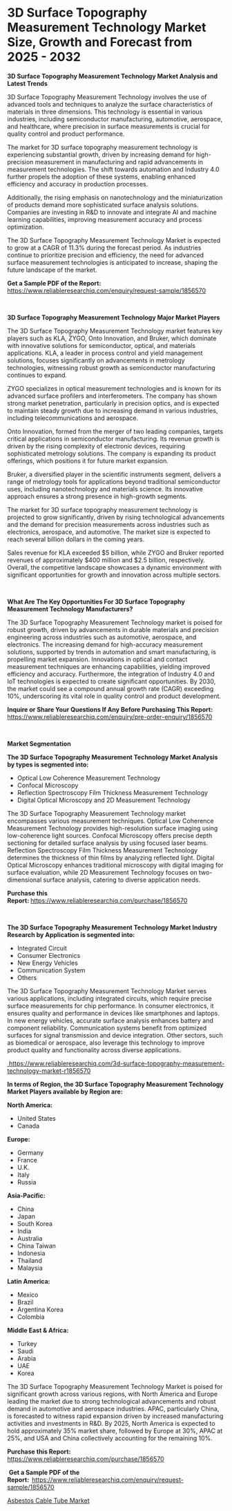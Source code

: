 <p><h1>3D Surface Topography Measurement Technology Market Size, Growth and Forecast from 2025 - 2032</h1></p><p><strong>3D Surface Topography Measurement Technology Market Analysis and Latest Trends</strong></p>
<p><p>3D Surface Topography Measurement Technology involves the use of advanced tools and techniques to analyze the surface characteristics of materials in three dimensions. This technology is essential in various industries, including semiconductor manufacturing, automotive, aerospace, and healthcare, where precision in surface measurements is crucial for quality control and product performance.</p><p>The market for 3D surface topography measurement technology is experiencing substantial growth, driven by increasing demand for high-precision measurement in manufacturing and rapid advancements in measurement technologies. The shift towards automation and Industry 4.0 further propels the adoption of these systems, enabling enhanced efficiency and accuracy in production processes.</p><p>Additionally, the rising emphasis on nanotechnology and the miniaturization of products demand more sophisticated surface analysis solutions. Companies are investing in R&D to innovate and integrate AI and machine learning capabilities, improving measurement accuracy and process optimization.</p><p>The 3D Surface Topography Measurement Technology Market is expected to grow at a CAGR of 11.3% during the forecast period. As industries continue to prioritize precision and efficiency, the need for advanced surface measurement technologies is anticipated to increase, shaping the future landscape of the market.</p></p>
<p><strong>Get a Sample PDF of the Report:&nbsp;</strong> <a href="https://www.reliableresearchiq.com/enquiry/request-sample/1856570?utm_campaign=2580&utm_medium=2&utm_source=Github&utm_content=ia&utm_term=27032025&utm_id=3d-surface-topography-measurement-technology">https://www.reliableresearchiq.com/enquiry/request-sample/1856570</a></p>
<p>&nbsp;</p>
<p><strong>3D Surface Topography Measurement Technology Major Market Players</strong></p>
<p><p>The 3D Surface Topography Measurement Technology market features key players such as KLA, ZYGO, Onto Innovation, and Bruker, which dominate with innovative solutions for semiconductor, optical, and materials applications. KLA, a leader in process control and yield management solutions, focuses significantly on advancements in metrology technologies, witnessing robust growth as semiconductor manufacturing continues to expand.</p><p>ZYGO specializes in optical measurement technologies and is known for its advanced surface profilers and interferometers. The company has shown strong market penetration, particularly in precision optics, and is expected to maintain steady growth due to increasing demand in various industries, including telecommunications and aerospace.</p><p>Onto Innovation, formed from the merger of two leading companies, targets critical applications in semiconductor manufacturing. Its revenue growth is driven by the rising complexity of electronic devices, requiring sophisticated metrology solutions. The company is expanding its product offerings, which positions it for future market expansion.</p><p>Bruker, a diversified player in the scientific instruments segment, delivers a range of metrology tools for applications beyond traditional semiconductor uses, including nanotechnology and materials science. Its innovative approach ensures a strong presence in high-growth segments.</p><p>The market for 3D surface topography measurement technology is projected to grow significantly, driven by rising technological advancements and the demand for precision measurements across industries such as electronics, aerospace, and automotive. The market size is expected to reach several billion dollars in the coming years.</p><p>Sales revenue for KLA exceeded $5 billion, while ZYGO and Bruker reported revenues of approximately $400 million and $2.5 billion, respectively. Overall, the competitive landscape showcases a dynamic environment with significant opportunities for growth and innovation across multiple sectors.</p></p>
<p>&nbsp;</p>
<p><strong>What Are The Key Opportunities For 3D Surface Topography Measurement Technology Manufacturers?</strong></p>
<p><p>The 3D Surface Topography Measurement Technology market is poised for robust growth, driven by advancements in durable materials and precision engineering across industries such as automotive, aerospace, and electronics. The increasing demand for high-accuracy measurement solutions, supported by trends in automation and smart manufacturing, is propelling market expansion. Innovations in optical and contact measurement techniques are enhancing capabilities, yielding improved efficiency and accuracy. Furthermore, the integration of Industry 4.0 and IoT technologies is expected to create significant opportunities. By 2030, the market could see a compound annual growth rate (CAGR) exceeding 10%, underscoring its vital role in quality control and product development.</p></p>
<p><strong>Inquire or Share Your Questions If Any Before Purchasing This Report:</strong> <a href="https://www.reliableresearchiq.com/enquiry/pre-order-enquiry/1856570?utm_campaign=2580&utm_medium=2&utm_source=Github&utm_content=ia&utm_term=27032025&utm_id=3d-surface-topography-measurement-technology">https://www.reliableresearchiq.com/enquiry/pre-order-enquiry/1856570</a></p>
<p>&nbsp;</p>
<p><strong>Market Segmentation</strong></p>
<p><strong>The 3D Surface Topography Measurement Technology Market Analysis by types is segmented into:</strong></p>
<p><ul><li>Optical Low Coherence Measurement Technology</li><li>Confocal Microscopy</li><li>Reflection Spectroscopy Film Thickness Measurement Technology</li><li>Digital Optical Microscopy and 2D Measurement Technology</li></ul></p>
<p><p>The 3D Surface Topography Measurement Technology market encompasses various measurement techniques. Optical Low Coherence Measurement Technology provides high-resolution surface imaging using low-coherence light sources. Confocal Microscopy offers precise depth sectioning for detailed surface analysis by using focused laser beams. Reflection Spectroscopy Film Thickness Measurement Technology determines the thickness of thin films by analyzing reflected light. Digital Optical Microscopy enhances traditional microscopy with digital imaging for surface evaluation, while 2D Measurement Technology focuses on two-dimensional surface analysis, catering to diverse application needs.</p></p>
<p><strong>Purchase this Report:&nbsp;</strong><a href="https://www.reliableresearchiq.com/purchase/1856570?utm_campaign=2580&utm_medium=2&utm_source=Github&utm_content=ia&utm_term=27032025&utm_id=3d-surface-topography-measurement-technology">https://www.reliableresearchiq.com/purchase/1856570</a></p>
<p>&nbsp;</p>
<p><strong>The 3D Surface Topography Measurement Technology Market Industry Research by Application is segmented into:</strong></p>
<p><ul><li>Integrated Circuit</li><li>Consumer Electronics</li><li>New Energy Vehicles</li><li>Communication System</li><li>Others</li></ul></p>
<p><p>The 3D Surface Topography Measurement Technology Market serves various applications, including integrated circuits, which require precise surface measurements for chip performance. In consumer electronics, it ensures quality and performance in devices like smartphones and laptops. In new energy vehicles, accurate surface analysis enhances battery and component reliability. Communication systems benefit from optimized surfaces for signal transmission and device integration. Other sectors, such as biomedical or aerospace, also leverage this technology to improve product quality and functionality across diverse applications.</p></p>
<p><a href="https://www.reliableresearchiq.com/3d-surface-topography-measurement-technology-market-r1856570?utm_campaign=2580&utm_medium=2&utm_source=Github&utm_content=ia&utm_term=27032025&utm_id=3d-surface-topography-measurement-technology">&nbsp;https://www.reliableresearchiq.com/3d-surface-topography-measurement-technology-market-r1856570</a></p>
<p><strong>In terms of Region, the 3D Surface Topography Measurement Technology Market Players available by Region are:</strong></p>
<p>
    <p> <strong> North America: </strong>
        <ul>
            <li>United States</li>
            <li>Canada</li>
        </ul>
        </p> 
    <p> <strong> Europe: </strong>
        <ul>
            <li>Germany</li>
            <li>France</li>
            <li>U.K.</li>
            <li>Italy</li>
            <li>Russia</li>
        </ul>
        </p> 
    <p> <strong> Asia-Pacific: </strong>
        <ul>
            <li>China</li>
            <li>Japan</li>
            <li>South Korea</li>
            <li>India</li>
            <li>Australia</li>
            <li>China Taiwan</li>
            <li>Indonesia</li>
            <li>Thailand</li>
            <li>Malaysia</li>
        </ul>
        </p> 
    <p> <strong> Latin America: </strong>
        <ul>
            <li>Mexico</li>
            <li>Brazil</li>
            <li>Argentina Korea</li>
            <li>Colombia</li>
        </ul>
        </p> 
    <p> <strong> Middle East & Africa: </strong>
        <ul>
            <li>Turkey</li>
            <li>Saudi</li>
            <li>Arabia</li>
            <li>UAE</li>
            <li>Korea</li>
        </ul>
    </p>
    </p>
<p><p>The 3D Surface Topography Measurement Technology Market is poised for significant growth across various regions, with North America and Europe leading the market due to strong technological advancements and robust demand in automotive and aerospace industries. APAC, particularly China, is forecasted to witness rapid expansion driven by increased manufacturing activities and investments in R&D. By 2025, North America is expected to hold approximately 35% market share, followed by Europe at 30%, APAC at 25%, and USA and China collectively accounting for the remaining 10%.</p></p>
<p><strong>Purchase this Report: </strong><a href="https://www.reliableresearchiq.com/purchase/1856570?utm_campaign=2580&utm_medium=2&utm_source=Github&utm_content=ia&utm_term=27032025&utm_id=3d-surface-topography-measurement-technology">https://www.reliableresearchiq.com/purchase/1856570</a></p>
<p>&nbsp;<strong>Get a Sample PDF of the Report:&nbsp;&nbsp;</strong><a href="https://www.reliableresearchiq.com/enquiry/request-sample/1856570?utm_campaign=2580&utm_medium=2&utm_source=Github&utm_content=ia&utm_term=27032025&utm_id=3d-surface-topography-measurement-technology">https://www.reliableresearchiq.com/enquiry/request-sample/1856570</a></p>
<p><strong></strong></p>
<p><p><a href="https://github.com/bolalfredia7777/Market-Research-Report-List-1/blob/main/asbestos-cable-tube-market.md?utm_campaign=2580&utm_medium=2&utm_source=Github&utm_content=ia&utm_term=27032025&utm_id=3d-surface-topography-measurement-technology">Asbestos Cable Tube Market</a></p></p>